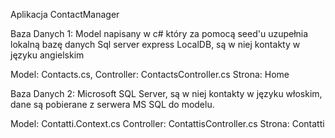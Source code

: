 Aplikacja ContactManager

Baza Danych 1: Model napisany w c# który za pomocą seed'u uzupełnia lokalną bazę danych Sql server express LocalDB, są w niej kontakty
w języku angielskim

Model: Contacts.cs, 
Controller: ContactsController.cs
Strona: Home

Baza Danych 2: Microsoft SQL Server, są w niej kontakty w języku włoskim, dane są pobierane z serwera MS SQL do modelu.

Model: Contatti.Context.cs
Controller: ContattisController.cs
Strona: Contatti

